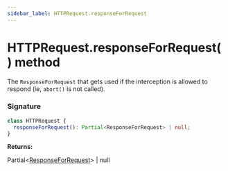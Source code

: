 ```yaml
---
sidebar_label: HTTPRequest.responseForRequest
---
```


# HTTPRequest.responseForRequest() method

The `ResponseForRequest` that gets used if the interception is allowed to respond (ie, `abort()` is not called).

### Signature

```typescript
class HTTPRequest {
  responseForRequest(): Partial<ResponseForRequest> | null;
}
```

**Returns:**

Partial&lt;[ResponseForRequest](./puppeteer.responseforrequest.md)&gt; \| null
